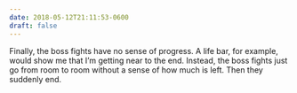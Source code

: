 ```yaml
---
date: 2018-05-12T21:11:53-0600
draft: false
---
```


Finally, the boss fights have no sense of progress. A life bar, for example, would show me that I’m getting near to the end. Instead, the boss fights just go from room to room without a sense of how much is left. Then they suddenly end.

